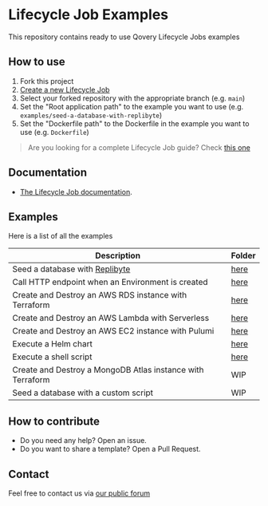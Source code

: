 # Lifecycle Job Examples

This repository contains ready to use Qovery Lifecycle Jobs examples

## How to use

1. Fork this project
2. [Create a new Lifecycle Job](https://hub.qovery.com/docs/using-qovery/configuration/lifecycle-job/)
3. Select your forked repository with the appropriate branch (e.g. `main`)
4. Set the "Root application path" to the example you want to use (e.g. `examples/seed-a-database-with-replibyte`)
5. Set the "Dockerfile path" to the Dockerfile in the example you want to use (e.g. `Dockerfile`)

> Are you looking for a complete Lifecycle Job guide?
> Check [this one](https://hub.qovery.com/guides/tutorial/how-to-use-lifecycle-job-to-deploy-any-kind-of-resources/)

## Documentation

- [The Lifecycle Job documentation](https://hub.qovery.com/docs/using-qovery/configuration/lifecycle-job/).

## Examples

Here is a list of all the examples

| Description                                                           | Folder                                                              |
|-----------------------------------------------------------------------|---------------------------------------------------------------------|
| Seed a database with [Replibyte](https://github.com/Qovery/Replibyte) | [here](/examples/seed-database-with-replibyte)                      |
| Call HTTP endpoint when an Environment is created                     | [here](/examples/call-http-endpoint-when-an-environment-is-created) |
| Create and Destroy an AWS RDS instance with Terraform                 | [here](/examples/aws-rds-with-terraform)                            |
| Create and Destroy an AWS Lambda with Serverless                      | [here](/examples/aws-lambda-with-serverless)                        |
| Create and Destroy an AWS EC2 instance with Pulumi                    | [here](/examples/aws-ec2-with-pulumi)                               |
| Execute a Helm chart                                                  | [here](/examples/helm)                                              |
| Execute a shell script                                                | [here](/examples/shell-script)                                      |
| Create and Destroy a MongoDB Atlas instance with Terraform            | WIP                                                                 |
| Seed a database with a custom script                                  | WIP                                                                 |

## How to contribute

* Do you need any help? Open an issue.
* Do you want to share a template? Open a Pull Request.

## Contact

Feel free to contact us via [our public forum](https://discuss.qovery.com)
